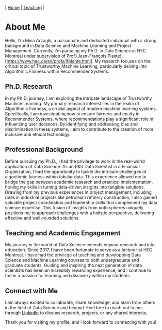 | [Home](index.md) | [Teaching](teaching.md) |


# About Me

Hello, I'm Mina Arzaghi, a passionate and dedicated individual with a strong background in Data Science and Machine Learning and Project Management. Currently, I'm pursuing my Ph.D. in 
Data Science at HEC Montreal under supervision of Prof.(Jean-François Plante)[https://www.hec.ca/en/profs/jfplante.html]. My research focuses on the critical topic of Trustworthy Machine Learning, particularly delving into Algorithmic Fairness within Recommender Systems.

## Ph.D. Research

In my Ph.D. journey, I am exploring the intricate landscape of Trustworthy Machine Learning. My primary research interest lies in the realm of Algorithmic Fairness, a crucial aspect of modern machine learning systems. Specifically, I am investigating how to ensure fairness and equity in Recommender Systems, where recommendations play a significant role in influencing user decisions. By identifying and addressing bias and discrimination in these systems, I aim to contribute to the creation of more inclusive and ethical technology.

## Professional Background

Before pursuing my Ph.D., I had the privilege to work in the real-world application of Data Science. As an R&D Data Scientist in a Financial Organization, I had the opportunity to tackle the intricate challenges of algorithmic fairness within tabular data. This experience allowed me to bridge the gap between academic research and practical implementation, honing my skills in turning data-driven insights into tangible solutions.
Drawing from my previous experiences in project management, including roles in industrial projects like petroleum refinery construction, I also gained valuable project coordination and leadership skills that complement my data science expertise. This fusion of insights from both spheres uniquely positions me to approach challenges with a holistic perspective, delivering effective and well-rounded solutions.

## Teaching and Academic Engagement

My journey in the world of Data Science extends beyond research and into education. Since 2017, I have been fortunate to serve as a lecturer at HEC Montreal. I have had the privilege of teaching and developping Data Science and Machine Learning courses to both undergraduate and graduate students. Guiding and inspiring the next generation of data scientists has been an incredibly rewarding experience, and I continue to foster a passion for learning and discovery within my students.

## Connect with Me

I am always excited to collaborate, share knowledge, and learn from others in the field of Data Science and beyond. Feel free to reach out to me through [LinkedIn](https://www.linkedin.com/in/your-profile) to discuss research, projects, or any shared interests.

Thank you for visiting my profile, and I look forward to connecting with you!